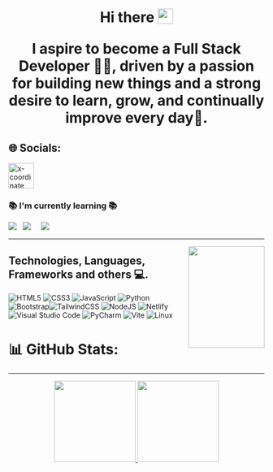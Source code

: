 <h1 align='center'> Hi there <img src="https://media.tenor.com/MdI9bTt7NMgAAAAi/good-evening-hand-wave.gif"  width="30" align="top",  I'm ChandraShekhar </h1>

<p align='center'>
  I aspire to become a Full Stack Developer 👨‍💻, driven by a passion for building new things and a strong desire to learn, grow, and continually improve every day🙂.
</p>



## 🌐 Socials:
<a href="https://twitter.com/@csyadav130">
    <img src="https://img.icons8.com/ios-filled/50/x-coordinate.png" alt="x-coordinate" width="50" height="50"
      >
</a>


### 📚 I'm currently learning 📚
<p>
  <img src="https://img.shields.io/badge/React-20232A?style=for-the-badge&logo=react&logoColor=61DAFB">&nbsp;&nbsp;
      <img src="https://img.shields.io/badge/TypeScript-007ACC?style=for-the-badge&logo=typescript&logoColor=white">&nbsp;&nbsp;&nbsp;&nbsp;
        <img src = "https://img.shields.io/badge/Next-black?style=for-the-badge&logo=next.js&logoColor=white"&nbsp;&nbsp;&nbsp;&nbsp;

</p>
<hr>
<img align="right" src="https://e0.pxfuel.com/wallpapers/614/775/desktop-wallpaper-anime-pfp-sky-art-anime-dp-anime-dp-anime-boy-profile.jpg" width="150" height="200"/>
 




## Technologies, Languages, Frameworks and others 💻.
![HTML5](https://img.shields.io/badge/html5-%23E34F26.svg?style=for-the-badge&logo=html5&logoColor=white) ![CSS3](https://img.shields.io/badge/css3-%231572B6.svg?style=for-the-badge&logo=css3&logoColor=white) ![JavaScript](https://img.shields.io/badge/javascript-%23323330.svg?style=for-the-badge&logo=javascript&logoColor=%23F7DF1E) ![Python](https://img.shields.io/badge/python-3670A0?style=for-the-badge&logo=python&logoColor=ffdd54)  ![Bootstrap](https://img.shields.io/badge/bootstrap-%23563D7C.svg?style=for-the-badge&logo=bootstrap&logoColor=white)![TailwindCSS](https://img.shields.io/badge/tailwindcss-%2338B2AC.svg?style=for-the-badge&logo=tailwind-css&logoColor=white)
![NodeJS](https://img.shields.io/badge/node.js-6DA55F?style=for-the-badge&logo=node.js&logoColor=white)
   ![Netlify](https://img.shields.io/badge/netlify-%23000000.svg?style=for-the-badge&logo=netlify&logoColor=#00C7B7)
   ![Visual Studio Code](https://img.shields.io/badge/Visual%20Studio%20Code-0078d7.svg?style=for-the-badge&logo=visual-studio-code&logoColor=white)
   ![PyCharm](https://img.shields.io/badge/pycharm-143?style=for-the-badge&logo=pycharm&logoColor=black&color=black&labelColor=green)
   ![Vite](https://img.shields.io/badge/vite-%23646CFF.svg?style=for-the-badge&logo=vite&logoColor=white)
   ![Linux](https://img.shields.io/badge/Linux-FCC624?style=for-the-badge&logo=linux&logoColor=black)
   
# 📊 GitHub Stats:
<hr>
<p align="center">
<a href="https://github.com/StarDust130">
  <img height="160em" src="https://github-readme-stats.vercel.app/api?username=StarDust130&show_icons=true&theme=react&" />
  <img height="160em" src="https://github-readme-streak-stats.herokuapp.com/?user=StarDust130&show_icons=true&theme=react&" />
</a>
</p>

<div align="center">
    <img src="https://quotes-github-readme.vercel.app/api?type=horizontal&theme=radical" alt="">
    <br>
    <a href="https://visitcount.itsvg.in/api?id=StarDust130&icon=0&color=5">
    </a>
</div>








